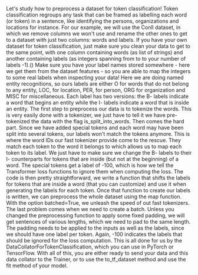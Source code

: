 Let's study how to preprocess a dataset for token classification! Token classification regroups any task that can be framed as labelling each word (or token) in a sentence, like identifying the persons, organizations and locations for instance. For our example, we will use the Conll dataset, in which we remove columns we won't use and rename the other ones to get to a dataset with just two columns: words and labels. If you have your own dataset for token classification, just make sure you clean your data to get to the same point, with one column containing words (as list of strings) and another containing labels (as integers spanning from to to your number of labels -1).() Make sure you have your label names stored somewhere - here we get them from the dataset features - so you are able to map the integers to some real labels when inspecting your data! Here we are doing named entity recognitions, so ours labels are either O for words that do not belong to any entity, LOC, for location, PER, for person, ORG for organization and MISC for miscellaneous. Each label has two versions: the B- labels indicate a word that begins an entity while the I- labels indicate a word that is inside an entity. The first step to preprocess our data is to tokenize the words. This is very easily done with a tokenizer, we just have to tell it we have pre-tokenized the data with the flag is_split_into_words. Then comes the hard part. Since we have added special tokens and each word may have been split into several tokens, our labels won't match the tokens anymore. This is where the word IDs our fast tokenizer provide come to the rescue. They match each token to the word it belongs to which allows us to map each token to its label. We just have to make sure we change the B- labels to their I- counterparts for tokens that are inside (but not at the beginning) of a word. The special tokens get a label of -100, which is how we tell the Transformer loss functions to ignore them when computing the loss. The code is then pretty straightforward, we write a function that shifts the labels for tokens that are inside a word (that you can customize) and use it when generating the labels for each token. Once that function to create our labels is written, we can preprocess the whole dataset using the map function. With the option batched=True, we unleash the speed of out fast tokenizers. The last problem comes when we need to create a batch. Unless you changed the preprocessing function to apply some fixed padding, we will get sentences of various lengths, which we need to pad to the same length. The padding needs to be applied to the inputs as well as the labels, since we should have one label per token. Again, -100 indicates the labels that should be ignored for the loss computation. This is all done for us by the DataCollatorForTokenClassification, which you can use in PyTorch or TensorFlow. With all of this, you are either ready to send your data and this data collator to the Trainer, or to use the to_tf_dataset method and use the fit method of your model.